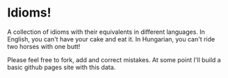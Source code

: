 # Idioms!

A collection of idioms with their equivalents in different languages. In English, you can't have your cake and eat it. In Hungarian, you can't ride two horses with one butt!

Please feel free to fork, add and correct mistakes. At some point I'll build a basic github pages site with this data.
